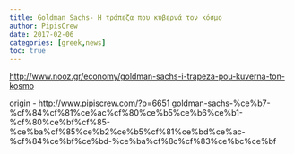 ```yaml
---
title: Goldman Sachs- Η τράπεζα που κυβερνά τον κόσμο
author: PipisCrew
date: 2017-02-06
categories: [greek,news]
toc: true
---
```


http://www.nooz.gr/economy/goldman-sachs-i-trapeza-pou-kuverna-ton-kosmo

origin - http://www.pipiscrew.com/?p=6651 goldman-sachs-%ce%b7-%cf%84%cf%81%ce%ac%cf%80%ce%b5%ce%b6%ce%b1-%cf%80%ce%bf%cf%85-%ce%ba%cf%85%ce%b2%ce%b5%cf%81%ce%bd%ce%ac-%cf%84%ce%bf%ce%bd-%ce%ba%cf%8c%cf%83%ce%bc%ce%bf